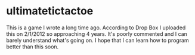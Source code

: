 # ultimatetictactoe 

This is a game I wrote a long time ago.
According to Drop Box I uploaded this on 2/1/2012 so approaching 4 years.
It's poorly commented and I can barely understand what's going on.
I hope that I can learn how to program better than this soon.